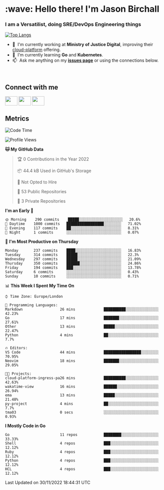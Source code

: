 <h1 align="left" id="jason-title">:wave: Hello there! I'm Jason Birchall</h1>
<h3 align="left">I am a Versatilist, doing SRE/DevOps Engineering things</h3>

[![Top Langs](https://github-readme-stats.vercel.app/api?username=jasonBirchall&show_icons=true&count_private=true&include_all_commits=true&theme=gruvbox)](https://github.com/anuraghazra/github-readme-stats)

- :office: &nbsp;I'm currently working at **Ministry of Justice Digital**, improving their [cloud-platform](https://github.com/ministryofjustice/cloud-platform) offering.
- :seedling: &nbsp;I’m currently learning **Go** and **Kubernetes**.
- :mailbox: &nbsp;Ask me anything on my **[issues page]** or using the connections below.


<br>

<h2>Connect with me</h2>
<p>
<a href="https://twitter.com/jsonBirchall" target="blank"><img align="center" src="https://cdn.jsdelivr.net/npm/simple-icons@3.0.1/icons/twitter.svg" alt="" height="30" width="40" /></a>
<a href="https://keybase.io/json0" target="blank"><img align="center" src="https://cdn.jsdelivr.net/npm/simple-icons@3.0.1/icons/keybase.svg" alt="" height="30" width="40" /></a>
<a href="https://www.reddit.com/user/kakorate" target="blank"><img align="center" src="https://cdn.jsdelivr.net/npm/simple-icons@3.0.1/icons/reddit.svg" alt="" height="30" width="40" /></a>
</p>

<h2>Metrics</h2>

<!--START_SECTION:waka-->
![Code Time](http://img.shields.io/badge/Code%20Time-847%20hrs%2013%20mins-blue)

![Profile Views](http://img.shields.io/badge/Profile%20Views-0-blue)

**🐱 My GitHub Data** 

> 🏆 0 Contributions in the Year 2022
 > 
> 📦 44.4 kB Used in GitHub's Storage 
 > 
> 🚫 Not Opted to Hire
 > 
> 📜 53 Public Repositories 
 > 
> 🔑 3 Private Repositories  
 > 
**I'm an Early 🐤** 

```text
🌞 Morning    290 commits    █████░░░░░░░░░░░░░░░░░░░░   20.6% 
🌆 Daytime    1000 commits   █████████████████░░░░░░░░   71.02% 
🌃 Evening    117 commits    ██░░░░░░░░░░░░░░░░░░░░░░░   8.31% 
🌙 Night      1 commits      ░░░░░░░░░░░░░░░░░░░░░░░░░   0.07%

```
📅 **I'm Most Productive on Thursday** 

```text
Monday       237 commits    ████░░░░░░░░░░░░░░░░░░░░░   16.83% 
Tuesday      314 commits    █████░░░░░░░░░░░░░░░░░░░░   22.3% 
Wednesday    297 commits    █████░░░░░░░░░░░░░░░░░░░░   21.09% 
Thursday     350 commits    ██████░░░░░░░░░░░░░░░░░░░   24.86% 
Friday       194 commits    ███░░░░░░░░░░░░░░░░░░░░░░   13.78% 
Saturday     6 commits      ░░░░░░░░░░░░░░░░░░░░░░░░░   0.43% 
Sunday       10 commits     ░░░░░░░░░░░░░░░░░░░░░░░░░   0.71%

```


📊 **This Week I Spent My Time On** 

```text
⌚︎ Time Zone: Europe/London

💬 Programming Languages: 
Markdown                 26 mins             ██████████░░░░░░░░░░░░░░░   42.23% 
Go                       17 mins             ███████░░░░░░░░░░░░░░░░░░   27.61% 
Other                    13 mins             █████░░░░░░░░░░░░░░░░░░░░   22.47% 
Python                   4 mins              ██░░░░░░░░░░░░░░░░░░░░░░░   7.7%

🔥 Editors: 
VS Code                  44 mins             █████████████████░░░░░░░░   70.95% 
Neovim                   18 mins             ███████░░░░░░░░░░░░░░░░░░   29.05%

🐱‍💻 Projects: 
cloud-platform-ingress-pa26 mins             ██████████░░░░░░░░░░░░░░░   42.63% 
wakatime-view            16 mins             ██████░░░░░░░░░░░░░░░░░░░   26.94% 
ema                      13 mins             █████░░░░░░░░░░░░░░░░░░░░   21.48% 
py-project               4 mins              ██░░░░░░░░░░░░░░░░░░░░░░░   7.7% 
tma03                    0 secs              ░░░░░░░░░░░░░░░░░░░░░░░░░   0.93%

```

**I Mostly Code in Go** 

```text
Go                       11 repos            ████████░░░░░░░░░░░░░░░░░   33.33% 
Shell                    4 repos             ███░░░░░░░░░░░░░░░░░░░░░░   12.12% 
Ruby                     4 repos             ███░░░░░░░░░░░░░░░░░░░░░░   12.12% 
Python                   4 repos             ███░░░░░░░░░░░░░░░░░░░░░░   12.12% 
HCL                      4 repos             ███░░░░░░░░░░░░░░░░░░░░░░   12.12%

```



 Last Updated on 30/11/2022 18:44:31 UTC
<!--END_SECTION:waka-->

<!-- links -->

[issues page]: https://github.com/jasonBirchall/jasonBirchall/issues "jasonBirchall/issues"
